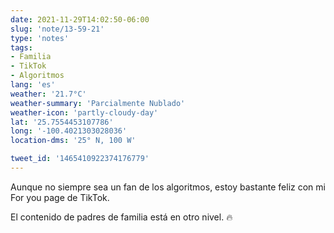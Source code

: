 ```yaml
---
date: 2021-11-29T14:02:50-06:00
slug: 'note/13-59-21'
type: 'notes'
tags:
- Familia
- TikTok
- Algoritmos
lang: 'es'
weather: '21.7°C'
weather-summary: 'Parcialmente Nublado'
weather-icon: 'partly-cloudy-day'
lat: '25.7554453107786'
long: '-100.4021303028036'
location-dms: '25° N, 100 W'

tweet_id: '1465410922374176779'
---
```

Aunque no siempre sea un fan de los algoritmos, estoy bastante feliz con mi For you page de TikTok.

El contenido de padres de familia está en otro nivel. 🔥